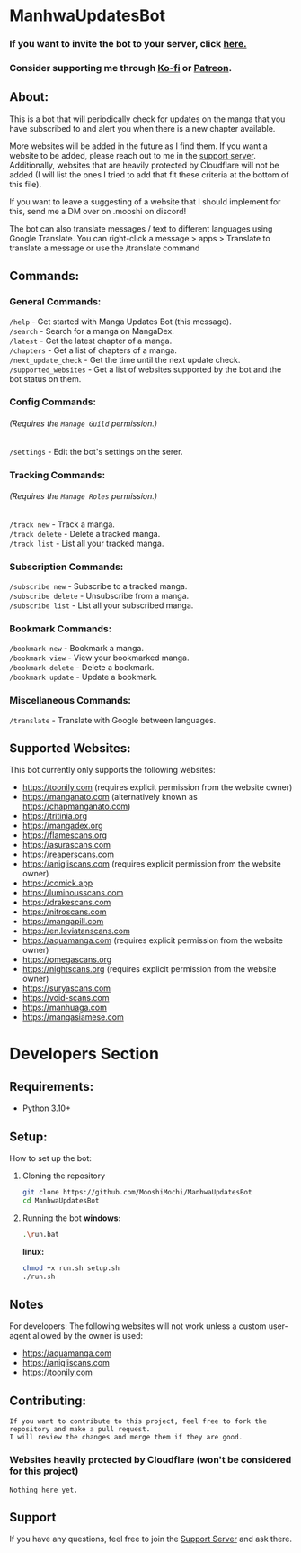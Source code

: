 # ManhwaUpdatesBot

### If you want to invite the bot to your server, click [here.](https://discord.com/api/oauth2/authorize?client_id=1031998059447590955&permissions=412854111296&scope=bot%20applications.commands)

### Consider supporting me through [Ko-fi](https://ko-fi.com/mooshi69) or [Patreon](https://patreon.com/mooshi69).

## About:

This is a bot that will periodically check for updates on the manga that you have subscribed to and alert you when there
is a new chapter available.

More websites will be added in the future as I find them. If you want a website to be added, please reach out to me
in the [support server](https://discord.gg/TYkw8VBZkr).\
Additionally, websites that are heavily protected by Cloudflare will not be added (I will list the ones I tried to
add that fit these criteria at the bottom of this file).

If you want to leave a suggesting of a website that I should implement for this, send me a DM over on .mooshi on
discord!

The bot can also translate messages / text to different languages using Google Translate.
You can right-click a message > apps > Translate to translate a message or use the /translate command

## Commands:

### General Commands:

`/help` - Get started with Manga Updates Bot (this message).\
`/search` - Search for a manga on MangaDex.\
`/latest` - Get the latest chapter of a manga.\
`/chapters` - Get a list of chapters of a manga.\
`/next_update_check` - Get the time until the next update check.\
`/supported_websites` - Get a list of websites supported by the bot and the bot status on them.

### Config Commands:

###### (_Requires the `Manage Guild` permission._)

`/settings` - Edit the bot's settings on the serer.

### Tracking Commands:

###### (_Requires the `Manage Roles` permission._)

`/track new` - Track a manga.\
`/track delete` - Delete a tracked manga.\
`/track list` - List all your tracked manga.

### Subscription Commands:

`/subscribe new` - Subscribe to a tracked manga.\
`/subscribe delete` - Unsubscribe from a manga.\
`/subscribe list` - List all your subscribed manga.

### Bookmark Commands:

`/bookmark new` - Bookmark a manga.\
`/bookmark view` - View your bookmarked manga.\
`/bookmark delete` - Delete a bookmark.\
`/bookmark update` - Update a bookmark.

### Miscellaneous Commands:

`/translate` - Translate with Google between languages.

## Supported Websites:

This bot currently only supports the following websites:

- https://toonily.com (requires explicit permission from the website owner)
- https://manganato.com (alternatively known as https://chapmanganato.com)
- https://tritinia.org
- https://mangadex.org
- https://flamescans.org
- https://asurascans.com
- https://reaperscans.com
- https://anigliscans.com (requires explicit permission from the website owner)
- https://comick.app
- https://luminousscans.com
- https://drakescans.com
- https://nitroscans.com
- https://mangapill.com
- https://en.leviatanscans.com
- https://aquamanga.com (requires explicit permission from the website owner)
- https://omegascans.org
- https://nightscans.org (requires explicit permission from the website owner)
- https://suryascans.com
- https://void-scans.com
- https://manhuaga.com
- https://mangasiamese.com

# Developers Section

## Requirements:

- Python 3.10+

## Setup:

How to set up the bot:

1. Cloning the repository

   ```bash
   git clone https://github.com/MooshiMochi/ManhwaUpdatesBot
   cd ManhwaUpdatesBot
   ```

2. Running the bot
   **windows:**

   ```bash
   .\run.bat
   ```

   **linux:**

   ```bash
   chmod +x run.sh setup.sh
   ./run.sh
   ```

## Notes

For developers: The following websites will not work unless a custom user-agent allowed by the owner is used:

- https://aquamanga.com
- https://anigliscans.com
- https://toonily.com

## Contributing:

   ```
   If you want to contribute to this project, feel free to fork the repository and make a pull request.
   I will review the changes and merge them if they are good.
   ``` 

### Websites heavily protected by Cloudflare (won't be considered for this project)

   ```
   Nothing here yet.
   ```

## Support

If you have any questions, feel free to join the [Support Server](https://discord.gg/TYkw8VBZkr) and ask there.
